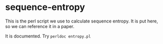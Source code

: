 # sequence-entropy
This is the perl script we use to calculate sequence entropy.
It is put here, so we can reference it in a paper.

It is documented. Try <code>perldoc entropy.pl</code>
